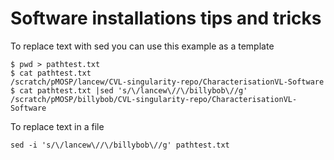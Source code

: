 # Software installations tips and tricks


To replace text with sed you can use this example as a template
```
$ pwd > pathtest.txt
$ cat pathtest.txt
/scratch/pMOSP/lancew/CVL-singularity-repo/CharacterisationVL-Software
$ cat pathtest.txt |sed 's/\/lancew\//\/billybob\//g'
/scratch/pMOSP/billybob/CVL-singularity-repo/CharacterisationVL-Software
```
To replace text in a file
```
sed -i 's/\/lancew\//\/billybob\//g' pathtest.txt
```
